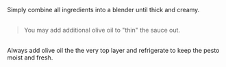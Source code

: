 Simply combine all ingredients into a blender until thick and creamy.
<br/>
<br/>
>You may add additional olive oil to "thin" the sauce out.
<br/>
Always add olive oil the the very top layer and refrigerate to keep the pesto moist and fresh.
<br/>
<br/>


